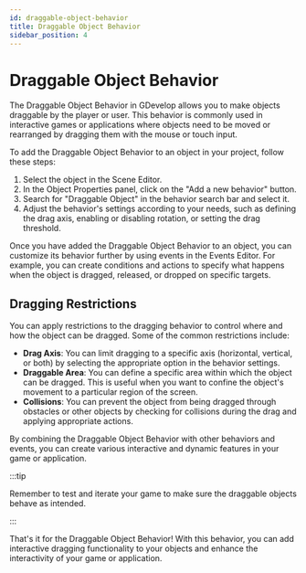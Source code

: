 ```yaml
---
id: draggable-object-behavior
title: Draggable Object Behavior
sidebar_position: 4
---
```


# Draggable Object Behavior

The Draggable Object Behavior in GDevelop allows you to make objects draggable by the player or user. This behavior is commonly used in interactive games or applications where objects need to be moved or rearranged by dragging them with the mouse or touch input.

To add the Draggable Object Behavior to an object in your project, follow these steps:

1. Select the object in the Scene Editor.
2. In the Object Properties panel, click on the "Add a new behavior" button.
3. Search for "Draggable Object" in the behavior search bar and select it.
4. Adjust the behavior's settings according to your needs, such as defining the drag axis, enabling or disabling rotation, or setting the drag threshold.

Once you have added the Draggable Object Behavior to an object, you can customize its behavior further by using events in the Events Editor. For example, you can create conditions and actions to specify what happens when the object is dragged, released, or dropped on specific targets.

## Dragging Restrictions

You can apply restrictions to the dragging behavior to control where and how the object can be dragged. Some of the common restrictions include:

- **Drag Axis**: You can limit dragging to a specific axis (horizontal, vertical, or both) by selecting the appropriate option in the behavior settings.
- **Draggable Area**: You can define a specific area within which the object can be dragged. This is useful when you want to confine the object's movement to a particular region of the screen.
- **Collisions**: You can prevent the object from being dragged through obstacles or other objects by checking for collisions during the drag and applying appropriate actions.

By combining the Draggable Object Behavior with other behaviors and events, you can create various interactive and dynamic features in your game or application.

:::tip

Remember to test and iterate your game to make sure the draggable objects behave as intended.

:::

That's it for the Draggable Object Behavior! With this behavior, you can add interactive dragging functionality to your objects and enhance the interactivity of your game or application.
